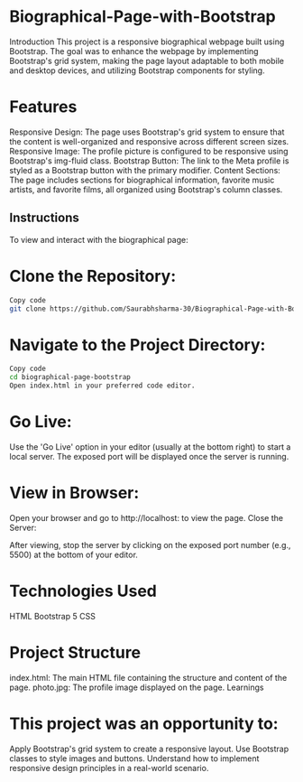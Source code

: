 # Biographical-Page-with-Bootstrap

Introduction
This project is a responsive biographical webpage built using Bootstrap. The goal was to enhance the webpage by implementing Bootstrap's grid system, making the page layout adaptable to both mobile and desktop devices, and utilizing Bootstrap components for styling.

# Features
Responsive Design: The page uses Bootstrap's grid system to ensure that the content is well-organized and responsive across different screen sizes.
Responsive Image: The profile picture is configured to be responsive using Bootstrap's img-fluid class.
Bootstrap Button: The link to the Meta profile is styled as a Bootstrap button with the primary modifier.
Content Sections: The page includes sections for biographical information, favorite music artists, and favorite films, all organized using Bootstrap's column classes.

## Instructions

To view and interact with the biographical page:

# Clone the Repository:

```bash
Copy code
git clone https://github.com/Saurabhsharma-30/Biographical-Page-with-Bootstrap/tree/main
```

# Navigate to the Project Directory:

```bash
Copy code
cd biographical-page-bootstrap
Open index.html in your preferred code editor.
```

# Go Live:

Use the 'Go Live' option in your editor (usually at the bottom right) to start a local server.
The exposed port will be displayed once the server is running.

# View in Browser:

Open your browser and go to http://localhost:<exposed port> to view the page.
Close the Server:

After viewing, stop the server by clicking on the exposed port number (e.g., 5500) at the bottom of your editor.

# Technologies Used
HTML
Bootstrap 5
CSS

# Project Structure
index.html: The main HTML file containing the structure and content of the page.
photo.jpg: The profile image displayed on the page.
Learnings

# This project was an opportunity to:
Apply Bootstrap's grid system to create a responsive layout.
Use Bootstrap classes to style images and buttons.
Understand how to implement responsive design principles in a real-world scenario.
